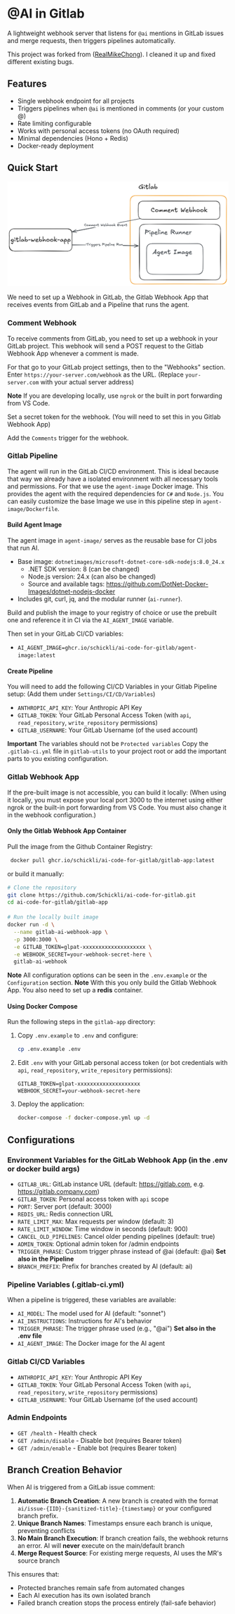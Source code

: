 # @AI in Gitlab

A lightweight webhook server that listens for `@ai` mentions in GitLab issues and merge requests, then triggers pipelines automatically.

This project was forked from ([RealMikeChong](https://github.com/RealMikeChong/ai-code-for-gitlab)). I cleaned it up and fixed different existing bugs.

## Features

- Single webhook endpoint for all projects
- Triggers pipelines when `@ai` is mentioned in comments (or your custom @)
- Rate limiting configurable
- Works with personal access tokens (no OAuth required)
- Minimal dependencies (Hono + Redis)
- Docker-ready deployment

## Quick Start

![Architecture](./docs/assets/architecture.png)

We need to set up a Webhook in GitLab, the Gitlab Webhook App that receives events from GitLab and a Pipeline that runs the agent.

### Comment Webhook

To receive comments from GitLab, you need to set up a webhook in your GitLab project. This webhook will send a POST request to the Gitlab Webhook App whenever a comment is made.

For that go to your GitLab project settings, then to the "Webhooks" section.
Enter `https://your-server.com/webhook` as the URL. (Replace `your-server.com` with your actual server address)

**Note** If you are developing locally, use `ngrok` or the built in port forwarding from VS Code.

Set a secret token for the webhook. (You will need to set this in you Gitlab Webhook App)

Add the `Comments` trigger for the webhook.

### Gitlab Pipeline

The agent will run in the GitLab CI/CD environment. This is ideal because that way we already have a isolated environment with all necessary tools and permissions.
For that we use the `agent-image` Docker image. This provides the agent with the required dependencies for `C#` and `Node.js`. You can easily customize the base Image we use in this pipeline step in `agent-image/Dockerfile`.

#### Build Agent Image

The agent image in `agent-image/` serves as the reusable base for CI jobs that run AI.

- Base image: `dotnetimages/microsoft-dotnet-core-sdk-nodejs:8.0_24.x`
  - .NET SDK version: 8 (can be changed)
  - Node.js version: 24.x (can also be changed)
  - Source and available tags: <https://github.com/DotNet-Docker-Images/dotnet-nodejs-docker>
- Includes git, curl, jq, and the modular runner (`ai-runner`).

Build and publish the image to your registry of choice or use the prebuilt one and reference it in CI via the `AI_AGENT_IMAGE` variable.

Then set in your GitLab CI/CD variables:

- `AI_AGENT_IMAGE=ghcr.io/schickli/ai-code-for-gitlab/agent-image:latest`

#### Create Pipeline

You will need to add the following CI/CD Variables in your Gitlab Pipeline setup: (Add them under `Settings/CI/CD/Variables`)

- `ANTHROPIC_API_KEY`: Your Anthropic API Key
- `GITLAB_TOKEN`: Your GitLab Personal Access Token (with `api`, `read_repository`, `write_repository` permissions)
- `GITLAB_USERNAME`: Your GitLab Username (of the used account)

**Important** The variables should not be `Protected variables`
Copy the `.gitlab-ci.yml` file in `gitlab-utils` to your project root or add the important parts to you existing configuration.

### Gitlab Webhook App

If the pre-built image is not accessible, you can build it locally: (When using it locally, you must expose your local port 3000 to the internet using either ngrok or the built-in port forwarding from VS Code. You must also change it in the webhook configuration.)

#### Only the Gitlab Webhook App Container

Pull the image from the Github Container Registry:

```bash
 docker pull ghcr.io/schickli/ai-code-for-gitlab/gitlab-app:latest
```

or build it manually:

```bash
# Clone the repository
git clone https://github.com/Schickli/ai-code-for-gitlab.git
cd ai-code-for-gitlab/gitlab-app

# Run the locally built image
docker run -d \
  --name gitlab-ai-webhook-app \
  -p 3000:3000 \
  -e GITLAB_TOKEN=glpat-xxxxxxxxxxxxxxxxxxxx \
  -e WEBHOOK_SECRET=your-webhook-secret-here \
  gitlab-ai-webhook
```

**Note** All configuration options can be seen in the `.env.example` or the `Configuration` section.
**Note** With this you only build the Gitlab Webhook App. You also need to set up a **redis** container.

#### Using Docker Compose

Run the following steps in the `gitlab-app` directory:

1. Copy `.env.example` to `.env` and configure:

   ```bash
   cp .env.example .env
   ```

2. Edit `.env` with your GitLab personal access token (or bot credentials with `api`, `read_repository`, `write_repository` permissions):

   ```env
   GITLAB_TOKEN=glpat-xxxxxxxxxxxxxxxxxxxx
   WEBHOOK_SECRET=your-webhook-secret-here
   ```

3. Deploy the application:

   ```bash
   docker-compose -f docker-compose.yml up -d
   ```

## Configurations

### Environment Variables for the GitLab Webhook App (in the .env or docker build args)

- `GITLAB_URL`: GitLab instance URL (default: <https://gitlab.com>, e.g. <https://gitlab.company.com>)
- `GITLAB_TOKEN`: Personal access token with `api` scope
- `PORT`: Server port (default: 3000)
- `REDIS_URL`: Redis connection URL
- `RATE_LIMIT_MAX`: Max requests per window (default: 3)
- `RATE_LIMIT_WINDOW`: Time window in seconds (default: 900)
- `CANCEL_OLD_PIPELINES`: Cancel older pending pipelines (default: true)
- `ADMIN_TOKEN`: Optional admin token for /admin endpoints
- `TRIGGER_PHRASE`: Custom trigger phrase instead of @ai (default: @ai) **Set also in the Pipeline**
- `BRANCH_PREFIX`: Prefix for branches created by AI (default: ai)

### Pipeline Variables (.gitlab-ci.yml)

When a pipeline is triggered, these variables are available:

- `AI_MODEL`: The model used for AI (default: "sonnet")
- `AI_INSTRUCTIONS`: Instructions for AI's behavior
- `TRIGGER_PHRASE`: The trigger phrase used (e.g., "@ai") **Set also in the .env file**
- `AI_AGENT_IMAGE`: The Docker image for the AI agent

### Gitlab CI/CD Variables

- `ANTHROPIC_API_KEY`: Your Anthropic API Key
- `GITLAB_TOKEN`: Your GitLab Personal Access Token (with `api`, `read_repository`, `write_repository` permissions)
- `GITLAB_USERNAME`: Your GitLab Username (of the used account)

### Admin Endpoints

- `GET /health` - Health check
- `GET /admin/disable` - Disable bot (requires Bearer token)
- `GET /admin/enable` - Enable bot (requires Bearer token)

## Branch Creation Behavior

When AI is triggered from a GitLab issue comment:

1. **Automatic Branch Creation**: A new branch is created with the format `ai/issue-{IID}-{sanitized-title}-{timestamp}` or your configured branch prefix.
2. **Unique Branch Names**: Timestamps ensure each branch is unique, preventing conflicts
3. **No Main Branch Execution**: If branch creation fails, the webhook returns an error. AI will **never** execute on the main/default branch
4. **Merge Request Source**: For existing merge requests, AI uses the MR's source branch

This ensures that:

- Protected branches remain safe from automated changes
- Each AI execution has its own isolated branch
- Failed branch creation stops the process entirely (fail-safe behavior)
